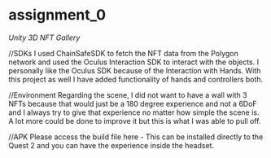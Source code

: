 # assignment_0

*Unity 3D NFT Gallery*

//SDKs
I used ChainSafeSDK to fetch the NFT data from the Polygon network and used the Oculus Interaction SDK to interact with the objects. I personally like the Oculus SDK because of the Interaction with Hands. With this project as well I have added functionality of hands and controllers both. 

//Environment
Regarding the scene, I did not want to have a wall with 3 NFTs because that would just be a 180 degree experience and not a 6DoF and I always try to give that experience no matter how simple the scene is. A lot more could be done to improve it but this is what I was able to pull off.

//APK
Please access the build file here - 
This can be installed directly to the Quest 2 and you can have the experience inside the headset. 
